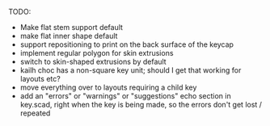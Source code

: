 TODO:
  * Make flat stem support default
  * make flat inner shape default
  * support repositioning to print on the back surface of the keycap
  * implement regular polygon for skin extrusions
  * switch to skin-shaped extrusions by default
  * kailh choc has a non-square key unit; should I get that working for layouts etc? 
  * move everything over to layouts requiring a child key
  * add an "errors" or "warnings" or "suggestions" echo section in key.scad, right when the key is being made, so the errors don't get lost / repeated
